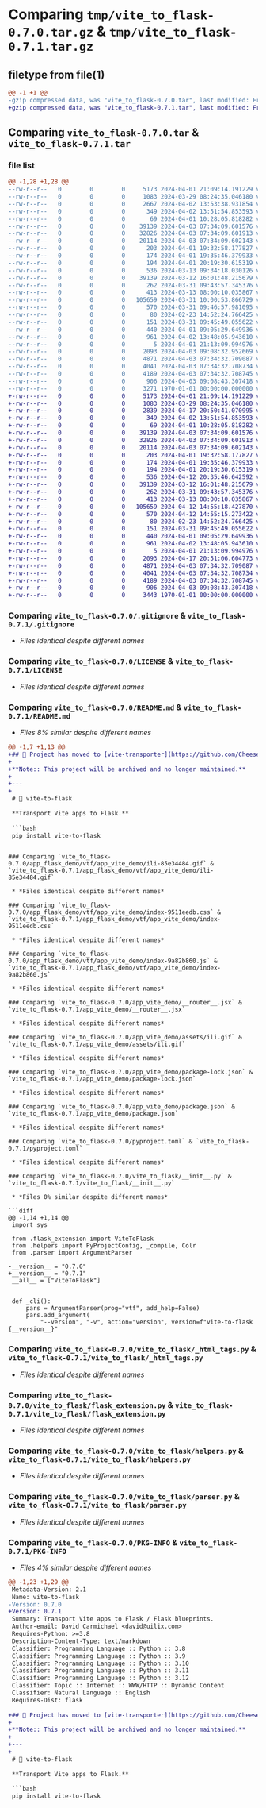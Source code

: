# Comparing `tmp/vite_to_flask-0.7.0.tar.gz` & `tmp/vite_to_flask-0.7.1.tar.gz`

## filetype from file(1)

```diff
@@ -1 +1 @@
-gzip compressed data, was "vite_to_flask-0.7.0.tar", last modified: Fri Jan  1 00:00:00 2016, max compression
+gzip compressed data, was "vite_to_flask-0.7.1.tar", last modified: Fri Jan  1 00:00:00 2016, max compression
```

## Comparing `vite_to_flask-0.7.0.tar` & `vite_to_flask-0.7.1.tar`

### file list

```diff
@@ -1,28 +1,28 @@
--rw-r--r--   0        0        0     5173 2024-04-01 21:09:14.191229 vite_to_flask-0.7.0/.gitignore
--rw-r--r--   0        0        0     1083 2024-03-29 08:24:35.046180 vite_to_flask-0.7.0/LICENSE
--rw-r--r--   0        0        0     2667 2024-04-02 13:53:38.931854 vite_to_flask-0.7.0/README.md
--rw-r--r--   0        0        0      349 2024-04-02 13:51:54.853593 vite_to_flask-0.7.0/app_flask_demo/__init__.py
--rw-r--r--   0        0        0       69 2024-04-01 10:28:05.818282 vite_to_flask-0.7.0/app_flask_demo/extensions/__init__.py
--rw-r--r--   0        0        0    39139 2024-04-03 07:34:09.601576 vite_to_flask-0.7.0/app_flask_demo/vtf/app_vite_demo/ili-85e34484.gif
--rw-r--r--   0        0        0    32826 2024-04-03 07:34:09.601913 vite_to_flask-0.7.0/app_flask_demo/vtf/app_vite_demo/index-9511eedb.css
--rw-r--r--   0        0        0    20114 2024-04-03 07:34:09.602143 vite_to_flask-0.7.0/app_flask_demo/vtf/app_vite_demo/index-9a82b860.js
--rw-r--r--   0        0        0      203 2024-04-01 19:32:58.177827 vite_to_flask-0.7.0/app_flask_demo/www/__init__.py
--rw-r--r--   0        0        0      174 2024-04-01 19:35:46.379933 vite_to_flask-0.7.0/app_flask_demo/www/templates/www/index.html
--rw-r--r--   0        0        0      194 2024-04-01 20:19:30.615319 vite_to_flask-0.7.0/app_vite_demo/Index.jsx
--rw-r--r--   0        0        0      536 2024-03-13 09:34:18.030126 vite_to_flask-0.7.0/app_vite_demo/__router__.jsx
--rw-r--r--   0        0        0    39139 2024-03-12 16:01:48.215679 vite_to_flask-0.7.0/app_vite_demo/assets/ili.gif
--rw-r--r--   0        0        0      262 2024-03-31 09:43:57.345376 vite_to_flask-0.7.0/app_vite_demo/index.css
--rw-r--r--   0        0        0      413 2024-03-13 08:00:10.035867 vite_to_flask-0.7.0/app_vite_demo/index.html
--rw-r--r--   0        0        0   105659 2024-03-31 10:00:53.866729 vite_to_flask-0.7.0/app_vite_demo/package-lock.json
--rw-r--r--   0        0        0      570 2024-03-31 09:46:57.981095 vite_to_flask-0.7.0/app_vite_demo/package.json
--rw-r--r--   0        0        0       80 2024-02-23 14:52:24.766425 vite_to_flask-0.7.0/app_vite_demo/postcss.config.js
--rw-r--r--   0        0        0      151 2024-03-31 09:45:49.055622 vite_to_flask-0.7.0/app_vite_demo/tailwind.config.js
--rw-r--r--   0        0        0      440 2024-04-01 09:05:29.649936 vite_to_flask-0.7.0/app_vite_demo/vite.config.js
--rw-r--r--   0        0        0      961 2024-04-02 13:48:05.943610 vite_to_flask-0.7.0/pyproject.toml
--rw-r--r--   0        0        0        5 2024-04-01 21:13:09.994976 vite_to_flask-0.7.0/requirements/needed.txt
--rw-r--r--   0        0        0     2093 2024-04-03 09:08:32.952669 vite_to_flask-0.7.0/vite_to_flask/__init__.py
--rw-r--r--   0        0        0     4871 2024-04-03 07:34:32.709087 vite_to_flask-0.7.0/vite_to_flask/_html_tags.py
--rw-r--r--   0        0        0     4041 2024-04-03 07:34:32.708734 vite_to_flask-0.7.0/vite_to_flask/flask_extension.py
--rw-r--r--   0        0        0     4189 2024-04-03 07:34:32.708745 vite_to_flask-0.7.0/vite_to_flask/helpers.py
--rw-r--r--   0        0        0      906 2024-04-03 09:08:43.307418 vite_to_flask-0.7.0/vite_to_flask/parser.py
--rw-r--r--   0        0        0     3271 1970-01-01 00:00:00.000000 vite_to_flask-0.7.0/PKG-INFO
+-rw-r--r--   0        0        0     5173 2024-04-01 21:09:14.191229 vite_to_flask-0.7.1/.gitignore
+-rw-r--r--   0        0        0     1083 2024-03-29 08:24:35.046180 vite_to_flask-0.7.1/LICENSE
+-rw-r--r--   0        0        0     2839 2024-04-17 20:50:41.070995 vite_to_flask-0.7.1/README.md
+-rw-r--r--   0        0        0      349 2024-04-02 13:51:54.853593 vite_to_flask-0.7.1/app_flask_demo/__init__.py
+-rw-r--r--   0        0        0       69 2024-04-01 10:28:05.818282 vite_to_flask-0.7.1/app_flask_demo/extensions/__init__.py
+-rw-r--r--   0        0        0    39139 2024-04-03 07:34:09.601576 vite_to_flask-0.7.1/app_flask_demo/vtf/app_vite_demo/ili-85e34484.gif
+-rw-r--r--   0        0        0    32826 2024-04-03 07:34:09.601913 vite_to_flask-0.7.1/app_flask_demo/vtf/app_vite_demo/index-9511eedb.css
+-rw-r--r--   0        0        0    20114 2024-04-03 07:34:09.602143 vite_to_flask-0.7.1/app_flask_demo/vtf/app_vite_demo/index-9a82b860.js
+-rw-r--r--   0        0        0      203 2024-04-01 19:32:58.177827 vite_to_flask-0.7.1/app_flask_demo/www/__init__.py
+-rw-r--r--   0        0        0      174 2024-04-01 19:35:46.379933 vite_to_flask-0.7.1/app_flask_demo/www/templates/www/index.html
+-rw-r--r--   0        0        0      194 2024-04-01 20:19:30.615319 vite_to_flask-0.7.1/app_vite_demo/Index.jsx
+-rw-r--r--   0        0        0      536 2024-04-12 20:35:46.642592 vite_to_flask-0.7.1/app_vite_demo/__router__.jsx
+-rw-r--r--   0        0        0    39139 2024-03-12 16:01:48.215679 vite_to_flask-0.7.1/app_vite_demo/assets/ili.gif
+-rw-r--r--   0        0        0      262 2024-03-31 09:43:57.345376 vite_to_flask-0.7.1/app_vite_demo/index.css
+-rw-r--r--   0        0        0      413 2024-03-13 08:00:10.035867 vite_to_flask-0.7.1/app_vite_demo/index.html
+-rw-r--r--   0        0        0   105659 2024-04-12 14:55:18.427870 vite_to_flask-0.7.1/app_vite_demo/package-lock.json
+-rw-r--r--   0        0        0      570 2024-04-12 14:55:15.273422 vite_to_flask-0.7.1/app_vite_demo/package.json
+-rw-r--r--   0        0        0       80 2024-02-23 14:52:24.766425 vite_to_flask-0.7.1/app_vite_demo/postcss.config.js
+-rw-r--r--   0        0        0      151 2024-03-31 09:45:49.055622 vite_to_flask-0.7.1/app_vite_demo/tailwind.config.js
+-rw-r--r--   0        0        0      440 2024-04-01 09:05:29.649936 vite_to_flask-0.7.1/app_vite_demo/vite.config.js
+-rw-r--r--   0        0        0      961 2024-04-02 13:48:05.943610 vite_to_flask-0.7.1/pyproject.toml
+-rw-r--r--   0        0        0        5 2024-04-01 21:13:09.994976 vite_to_flask-0.7.1/requirements/needed.txt
+-rw-r--r--   0        0        0     2093 2024-04-17 20:51:06.604773 vite_to_flask-0.7.1/vite_to_flask/__init__.py
+-rw-r--r--   0        0        0     4871 2024-04-03 07:34:32.709087 vite_to_flask-0.7.1/vite_to_flask/_html_tags.py
+-rw-r--r--   0        0        0     4041 2024-04-03 07:34:32.708734 vite_to_flask-0.7.1/vite_to_flask/flask_extension.py
+-rw-r--r--   0        0        0     4189 2024-04-03 07:34:32.708745 vite_to_flask-0.7.1/vite_to_flask/helpers.py
+-rw-r--r--   0        0        0      906 2024-04-03 09:08:43.307418 vite_to_flask-0.7.1/vite_to_flask/parser.py
+-rw-r--r--   0        0        0     3443 1970-01-01 00:00:00.000000 vite_to_flask-0.7.1/PKG-INFO
```

### Comparing `vite_to_flask-0.7.0/.gitignore` & `vite_to_flask-0.7.1/.gitignore`

 * *Files identical despite different names*

### Comparing `vite_to_flask-0.7.0/LICENSE` & `vite_to_flask-0.7.1/LICENSE`

 * *Files identical despite different names*

### Comparing `vite_to_flask-0.7.0/README.md` & `vite_to_flask-0.7.1/README.md`

 * *Files 8% similar despite different names*

```diff
@@ -1,7 +1,13 @@
+## 🎒 Project has moved to [vite-transporter](https://github.com/CheeseCake87/vite-transporter)
+
+**Note:: This project will be archived and no longer maintained.**
+
+---
+
 # 🚛 vite-to-flask
 
 **Transport Vite apps to Flask.**
 
 ```bash
 pip install vite-to-flask
 ```
```

### Comparing `vite_to_flask-0.7.0/app_flask_demo/vtf/app_vite_demo/ili-85e34484.gif` & `vite_to_flask-0.7.1/app_flask_demo/vtf/app_vite_demo/ili-85e34484.gif`

 * *Files identical despite different names*

### Comparing `vite_to_flask-0.7.0/app_flask_demo/vtf/app_vite_demo/index-9511eedb.css` & `vite_to_flask-0.7.1/app_flask_demo/vtf/app_vite_demo/index-9511eedb.css`

 * *Files identical despite different names*

### Comparing `vite_to_flask-0.7.0/app_flask_demo/vtf/app_vite_demo/index-9a82b860.js` & `vite_to_flask-0.7.1/app_flask_demo/vtf/app_vite_demo/index-9a82b860.js`

 * *Files identical despite different names*

### Comparing `vite_to_flask-0.7.0/app_vite_demo/__router__.jsx` & `vite_to_flask-0.7.1/app_vite_demo/__router__.jsx`

 * *Files identical despite different names*

### Comparing `vite_to_flask-0.7.0/app_vite_demo/assets/ili.gif` & `vite_to_flask-0.7.1/app_vite_demo/assets/ili.gif`

 * *Files identical despite different names*

### Comparing `vite_to_flask-0.7.0/app_vite_demo/package-lock.json` & `vite_to_flask-0.7.1/app_vite_demo/package-lock.json`

 * *Files identical despite different names*

### Comparing `vite_to_flask-0.7.0/app_vite_demo/package.json` & `vite_to_flask-0.7.1/app_vite_demo/package.json`

 * *Files identical despite different names*

### Comparing `vite_to_flask-0.7.0/pyproject.toml` & `vite_to_flask-0.7.1/pyproject.toml`

 * *Files identical despite different names*

### Comparing `vite_to_flask-0.7.0/vite_to_flask/__init__.py` & `vite_to_flask-0.7.1/vite_to_flask/__init__.py`

 * *Files 0% similar despite different names*

```diff
@@ -1,14 +1,14 @@
 import sys
 
 from .flask_extension import ViteToFlask
 from .helpers import PyProjectConfig, _compile, Colr
 from .parser import ArgumentParser
 
-__version__ = "0.7.0"
+__version__ = "0.7.1"
 __all__ = ["ViteToFlask"]
 
 
 def _cli():
     pars = ArgumentParser(prog="vtf", add_help=False)
     pars.add_argument(
         "--version", "-v", action="version", version=f"vite-to-flask {__version__}"
```

### Comparing `vite_to_flask-0.7.0/vite_to_flask/_html_tags.py` & `vite_to_flask-0.7.1/vite_to_flask/_html_tags.py`

 * *Files identical despite different names*

### Comparing `vite_to_flask-0.7.0/vite_to_flask/flask_extension.py` & `vite_to_flask-0.7.1/vite_to_flask/flask_extension.py`

 * *Files identical despite different names*

### Comparing `vite_to_flask-0.7.0/vite_to_flask/helpers.py` & `vite_to_flask-0.7.1/vite_to_flask/helpers.py`

 * *Files identical despite different names*

### Comparing `vite_to_flask-0.7.0/vite_to_flask/parser.py` & `vite_to_flask-0.7.1/vite_to_flask/parser.py`

 * *Files identical despite different names*

### Comparing `vite_to_flask-0.7.0/PKG-INFO` & `vite_to_flask-0.7.1/PKG-INFO`

 * *Files 4% similar despite different names*

```diff
@@ -1,23 +1,29 @@
 Metadata-Version: 2.1
 Name: vite-to-flask
-Version: 0.7.0
+Version: 0.7.1
 Summary: Transport Vite apps to Flask / Flask blueprints.
 Author-email: David Carmichael <david@uilix.com>
 Requires-Python: >=3.8
 Description-Content-Type: text/markdown
 Classifier: Programming Language :: Python :: 3.8
 Classifier: Programming Language :: Python :: 3.9
 Classifier: Programming Language :: Python :: 3.10
 Classifier: Programming Language :: Python :: 3.11
 Classifier: Programming Language :: Python :: 3.12
 Classifier: Topic :: Internet :: WWW/HTTP :: Dynamic Content
 Classifier: Natural Language :: English
 Requires-Dist: flask
 
+## 🎒 Project has moved to [vite-transporter](https://github.com/CheeseCake87/vite-transporter)
+
+**Note:: This project will be archived and no longer maintained.**
+
+---
+
 # 🚛 vite-to-flask
 
 **Transport Vite apps to Flask.**
 
 ```bash
 pip install vite-to-flask
 ```
```

